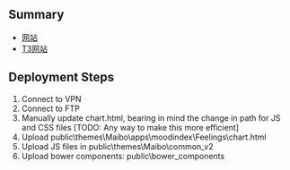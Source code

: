 ## Summary

* [网站](http://www.rawgit.com/altitudelabs/imaibo-public/master/index.html)
* [T3网站](http://t3-www.imaibo.net/index.php?app=moodindex&mod=Feelings&act=chart)

## Deployment Steps

1. Connect to VPN
2. Connect to FTP
3. Manually update chart.html, bearing in mind the change in path for JS and CSS files [TODO: Any way to make this more efficient]
3. Upload public\themes\Maibo\apps\moodindex\Feelings\chart.html
4. Upload JS files in public\themes\Maibo\common_v2
5. Upload bower components: public\bower_components
